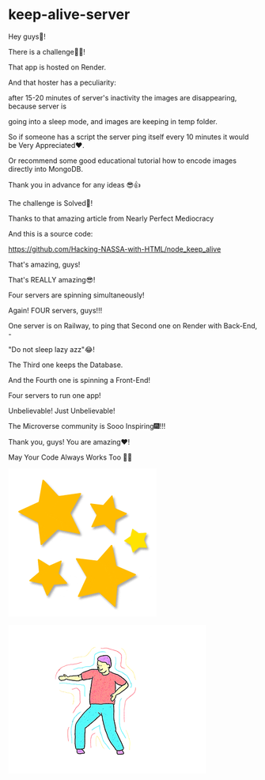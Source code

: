 # keep-alive-server

Hey guys:wave:!

There is a challenge:mechanic:!

That app is hosted on Render.

And that hoster has a peculiarity:

after 15-20 minutes of server's inactivity the images are disappearing, because server is 

going into a sleep mode, and images are keeping in temp folder.

So if someone has a script the server ping itself every 10 minutes it would be Very Appreciated:heart:.

Or recommend some good educational tutorial how to encode images directly into MongoDB.

Thank you in advance for any ideas :sunglasses::+1:

The challenge is Solved:raising_hand:!

Thanks to that amazing article from Nearly Perfect Mediocracy

And this is a source code:

https://github.com/Hacking-NASSA-with-HTML/node_keep_alive

That's amazing, guys!

That's REALLY amazing:sunglasses:!

Four servers are spinning simultaneously!

Again! FOUR servers, guys!!!

One server is on Railway, to ping that Second one on Render with Back-End, -

"Do not sleep lazy azz":joy:!

The Third one keeps the Database.

And the Fourth one is spinning a Front-End!

Four servers to run one app!

Unbelievable!  Just Unbelievable!

The Microverse community is Sooo Inspiring:fireworks:!!!

Thank you, guys! You are amazing:heart:!

May Your Code Always Works Too :champagne::clinking_glasses:


![](https://github.com/Hacking-NASSA-with-HTML/Array_iteration_cheatsheet/blob/main/star.gif)

![](https://github.com/Hacking-NASSA-with-HTML/keep-alive-server/blob/main/assets/happy-happy.gif)
